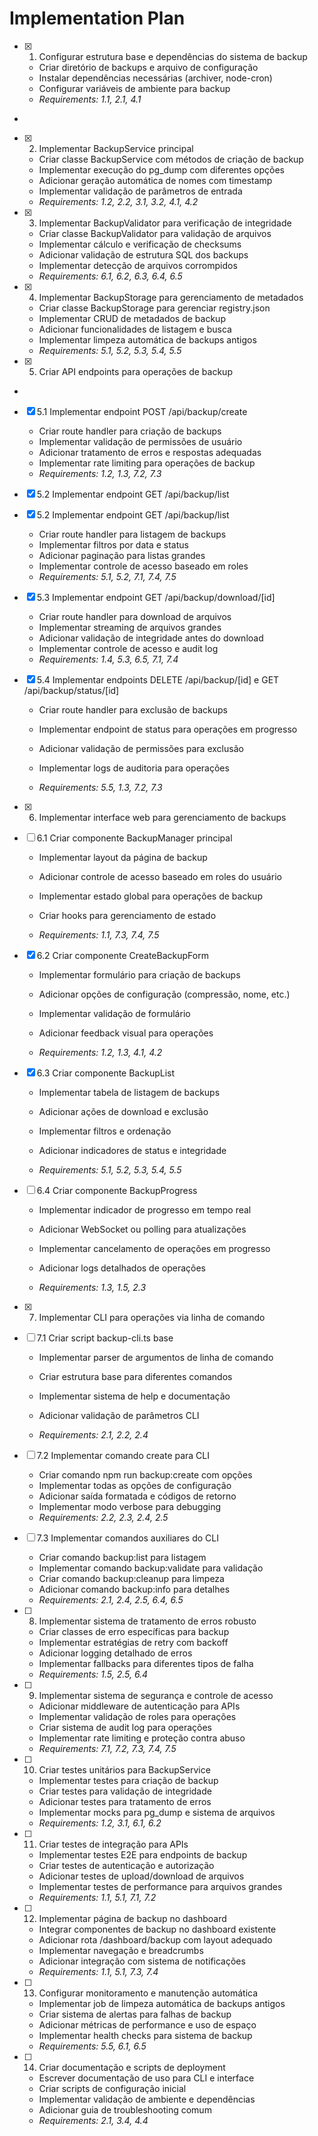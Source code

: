 # Implementation Plan

- [x] 1. Configurar estrutura base e dependências do sistema de backup





  - Criar diretório de backups e arquivo de configuração
  - Instalar dependências necessárias (archiver, node-cron)
  - Configurar variáveis de ambiente para backup
  - _Requirements: 1.1, 2.1, 4.1_
-

- [x] 2. Implementar BackupService principal




  - Criar classe BackupService com métodos de criação de backup
  - Implementar execução do pg_dump com diferentes opções
  - Adicionar geração automática de nomes com timestamp
  - Implementar validação de parâmetros de entrada
  - _Requirements: 1.2, 2.2, 3.1, 3.2, 4.1, 4.2_

- [x] 3. Implementar BackupValidator para verificação de integridade





  - Criar classe BackupValidator para validação de arquivos
  - Implementar cálculo e verificação de checksums
  - Adicionar validação de estrutura SQL dos backups
  - Implementar detecção de arquivos corrompidos
  - _Requirements: 6.1, 6.2, 6.3, 6.4, 6.5_

- [x] 4. Implementar BackupStorage para gerenciamento de metadados





  - Criar classe BackupStorage para gerenciar registry.json
  - Implementar CRUD de metadados de backup
  - Adicionar funcionalidades de listagem e busca
  - Implementar limpeza automática de backups antigos
  - _Requirements: 5.1, 5.2, 5.3, 5.4, 5.5_

- [x] 5. Criar API endpoints para operações de backup



-

- [x] 5.1 Implementar endpoint POST /api/backup/create






  - Criar route handler para criação de backups
  - Implementar validação de permissões de usuário
  - Adicionar tratamento de erros e respostas adequadas
  - Implementar rate limiting para operações de backup
  - _Requirements: 1.2, 1.3, 7.2, 7.3_
- [x] 5.2 Implementar endpoint GET /api/backup/list




- [x] 5.2 Implementar endpoint GET /api/backup/list



  - Criar route handler para listagem de backups
  - Implementar filtros por data e status
  - Adicionar paginação para listas grandes
  - Implementar controle de acesso baseado em roles
  - _Requirements: 5.1, 5.2, 7.1, 7.4, 7.5_


- [x] 5.3 Implementar endpoint GET /api/backup/download/[id]





  - Criar route handler para download de arquivos
  - Implementar streaming de arquivos grandes
  - Adicionar validação de integridade antes do download
  - Implementar controle de acesso e audit log
  - _Requirements: 1.4, 5.3, 6.5, 7.1, 7.4_





- [x] 5.4 Implementar endpoints DELETE /api/backup/[id] e GET /api/backup/status/[id]



  - Criar route handler para exclusão de backups














  - Implementar endpoint de status para operações em progresso
  - Adicionar validação de permissões para exclusão
  - Implementar logs de auditoria para operações
  - _Requirements: 5.5, 1.3, 7.2, 7.3_




- [x] 6. Implementar interface web para gerenciamento de backups






- [ ] 6.1 Criar componente BackupManager principal

  - Implementar layout da página de backup
  - Adicionar controle de acesso baseado em roles do usuário
  - Implementar estado global para operações de backup














  - Criar hooks para gerenciamento de estado
  - _Requirements: 1.1, 7.3, 7.4, 7.5_

- [x] 6.2 Criar componente CreateBackupForm






  - Implementar formulário para criação de backups





  - Adicionar opções de configuração (compressão, nome, etc.)
  - Implementar validação de formulário
  - Adicionar feedback visual para operações






  - _Requirements: 1.2, 1.3, 4.1, 4.2_

- [x] 6.3 Criar componente BackupList




  - Implementar tabela de listagem de backups
  - Adicionar ações de download e exclusão
  - Implementar filtros e ordenação
  - Adicionar indicadores de status e integridade



  - _Requirements: 5.1, 5.2, 5.3, 5.4, 5.5_

- [ ] 6.4 Criar componente BackupProgress

  - Implementar indicador de progresso em tempo real


  - Adicionar WebSocket ou polling para atualizações
  - Implementar cancelamento de operações em progresso
  - Adicionar logs detalhados de operações
  - _Requirements: 1.3, 1.5, 2.3_

- [x] 7. Implementar CLI para operações via linha de comando





- [ ] 7.1 Criar script backup-cli.ts base

  - Implementar parser de argumentos de linha de comando




  - Criar estrutura base para diferentes comandos
  - Implementar sistema de help e documentação
  - Adicionar validação de parâmetros CLI
  - _Requirements: 2.1, 2.2, 2.4_

- [ ] 7.2 Implementar comando create para CLI

  - Criar comando npm run backup:create com opções
  - Implementar todas as opções de configuração
  - Adicionar saída formatada e códigos de retorno
  - Implementar modo verbose para debugging
  - _Requirements: 2.2, 2.3, 2.4, 2.5_

- [ ] 7.3 Implementar comandos auxiliares do CLI

  - Criar comando backup:list para listagem
  - Implementar comando backup:validate para validação
  - Criar comando backup:cleanup para limpeza
  - Adicionar comando backup:info para detalhes
  - _Requirements: 2.1, 2.4, 2.5, 6.4, 6.5_

- [ ] 8. Implementar sistema de tratamento de erros robusto

  - Criar classes de erro específicas para backup
  - Implementar estratégias de retry com backoff
  - Adicionar logging detalhado de erros
  - Implementar fallbacks para diferentes tipos de falha
  - _Requirements: 1.5, 2.5, 6.4_

- [ ] 9. Implementar sistema de segurança e controle de acesso

  - Adicionar middleware de autenticação para APIs
  - Implementar validação de roles para operações
  - Criar sistema de audit log para operações
  - Implementar rate limiting e proteção contra abuso
  - _Requirements: 7.1, 7.2, 7.3, 7.4, 7.5_

- [ ] 10. Criar testes unitários para BackupService

  - Implementar testes para criação de backup
  - Criar testes para validação de integridade
  - Adicionar testes para tratamento de erros
  - Implementar mocks para pg_dump e sistema de arquivos
  - _Requirements: 1.2, 3.1, 6.1, 6.2_

- [ ] 11. Criar testes de integração para APIs

  - Implementar testes E2E para endpoints de backup
  - Criar testes de autenticação e autorização
  - Adicionar testes de upload/download de arquivos
  - Implementar testes de performance para arquivos grandes
  - _Requirements: 1.1, 5.1, 7.1, 7.2_

- [ ] 12. Implementar página de backup no dashboard

  - Integrar componentes de backup no dashboard existente
  - Adicionar rota /dashboard/backup com layout adequado
  - Implementar navegação e breadcrumbs
  - Adicionar integração com sistema de notificações
  - _Requirements: 1.1, 5.1, 7.3, 7.4_

- [ ] 13. Configurar monitoramento e manutenção automática

  - Implementar job de limpeza automática de backups antigos
  - Criar sistema de alertas para falhas de backup
  - Adicionar métricas de performance e uso de espaço
  - Implementar health checks para sistema de backup
  - _Requirements: 5.5, 6.1, 6.5_

- [ ] 14. Criar documentação e scripts de deployment

  - Escrever documentação de uso para CLI e interface
  - Criar scripts de configuração inicial
  - Implementar validação de ambiente e dependências
  - Adicionar guia de troubleshooting comum
  - _Requirements: 2.1, 3.4, 4.4_